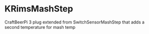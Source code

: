 # KRimsMashStep
CraftBeerPi 3 plug extended from SwitchSensorMashStep that adds a second temperature for mash temp
